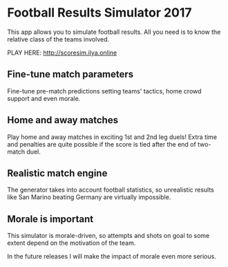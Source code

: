 # Football Results Simulator 2017

This app allows you to simulate football results. All you need is to know the relative class of the teams involved.

PLAY HERE: http://scoresim.ilya.online

## Fine-tune match parameters
Fine-tune pre-match predictions setting teams' tactics, home crowd support and even morale.

## Home and away matches
Play home and away matches in exciting 1st and 2nd leg duels! Extra time and penalties are quite possible if the score is tied after the end of two-match duel.

## Realistic match engine
The generator takes into account football statistics, so unrealistic results like San Marino beating Germany are virtually impossible.

## Morale is important
This simulator is morale-driven, so attempts and shots on goal to some extent depend on the motivation of the team.

In the future releases I will make the impact of morale even more serious.

